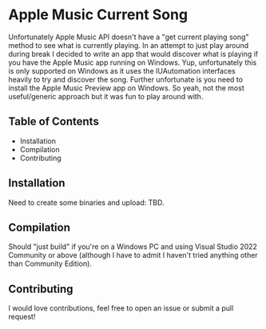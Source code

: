 # Apple Music Current Song
Unfortunately Apple Music API doesn't have a "get current playing song" method to see what is currently playing.  In an attempt to just play around during break I decided to write an app that would discover what is playing if you have the Apple Music app running on Windows.  Yup, unfortunately this is only supported on Windows as it uses the IUAutomation interfaces heavily to try and discover the song.  Further unfortunate is you need to install the Apple Music Preview app on Windows.  So yeah, not the most useful/generic approach but it was fun to play around with.

## Table of Contents
- Installation
- Compilation
- Contributing

## Installation
Need to create some binaries and upload: TBD.

## Compilation
Should "just build" if you're on a Windows PC and using Visual Studio 2022 Community or above (although I have to admit I haven't tried anything other than Community Edition).

## Contributing
I would love contributions, feel free to open an issue or submit a pull request!
